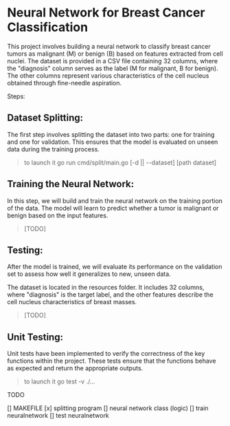 # Neural Network for Breast Cancer Classification

This project involves building a neural network to classify breast cancer tumors as malignant (M) or benign (B) based on features extracted from cell nuclei. The dataset is provided in a CSV file containing 32 columns, where the "diagnosis" column serves as the label (M for malignant, B for benign). The other columns represent various characteristics of the cell nucleus obtained through fine-needle aspiration.






Steps:

## Dataset Splitting:
The first step involves splitting the dataset into two parts: one for training and one for validation. This ensures that the model is evaluated on unseen data during the training process.
> to launch it go run cmd/split/main.go [-d || --dataset] [path dataset] 

## Training the Neural Network:

In this step, we will build and train the neural network on the training portion of the data. The model will learn to predict whether a tumor is malignant or benign based on the input features.
> [TODO]

## Testing:
After the model is trained, we will evaluate its performance on the validation set to assess how well it generalizes to new, unseen data.

The dataset is located in the resources folder. It includes 32 columns, where "diagnosis" is the target label, and the other features describe the cell nucleus characteristics of breast masses.
> [TODO]

## Unit Testing:

Unit tests have been implemented to verify the correctness of the key functions within the project. These tests ensure that the functions behave as expected and return the appropriate outputs.
> to launch it go test -v ./... 


TODO

  [] MAKEFILE
  [x] splitting program
  [] neural network class (logic)
  [] train neuralnetwork
  [] test neuralnetwork
